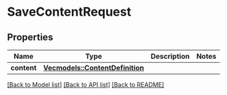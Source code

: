 # SaveContentRequest

## Properties

Name | Type | Description | Notes
------------ | ------------- | ------------- | -------------
**content** | [**Vec<models::ContentDefinition>**](ContentDefinition.md) |  | 

[[Back to Model list]](../README.md#documentation-for-models) [[Back to API list]](../README.md#documentation-for-api-endpoints) [[Back to README]](../README.md)


